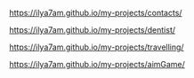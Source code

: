 https://ilya7am.github.io/my-projects/contacts/

https://ilya7am.github.io/my-projects/dentist/

https://ilya7am.github.io/my-projects/travelling/

https://ilya7am.github.io/my-projects/aimGame/